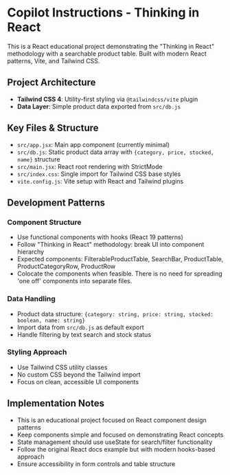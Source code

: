 # Copilot Instructions - Thinking in React

This is a React educational project demonstrating the "Thinking in React" methodology with a searchable product table. Built with modern React patterns, Vite, and Tailwind CSS.

## Project Architecture

- **Tailwind CSS 4**: Utility-first styling via `@tailwindcss/vite` plugin
- **Data Layer**: Simple product data exported from `src/db.js`

## Key Files & Structure

- `src/app.jsx`: Main app component (currently minimal)
- `src/db.js`: Static product data array with `{category, price, stocked, name}` structure
- `src/main.jsx`: React root rendering with StrictMode
- `src/index.css`: Single import for Tailwind CSS base styles
- `vite.config.js`: Vite setup with React and Tailwind plugins

## Development Patterns

### Component Structure

- Use functional components with hooks (React 19 patterns)
- Follow "Thinking in React" methodology: break UI into component hierarchy
- Expected components: FilterableProductTable, SearchBar, ProductTable, ProductCategoryRow, ProductRow
- Colocate the components when feasible. There is no need for spreading 'one off' components into separate files.

### Data Handling

- Product data structure: `{category: string, price: string, stocked: boolean, name: string}`
- Import data from `src/db.js` as default export
- Handle filtering by text search and stock status

### Styling Approach

- Use Tailwind CSS utility classes
- No custom CSS beyond the Tailwind import
- Focus on clean, accessible UI components

## Implementation Notes

- This is an educational project focused on React component design patterns
- Keep components simple and focused on demonstrating React concepts
- State management should use useState for search/filter functionality
- Follow the original React docs example but with modern hooks-based approach
- Ensure accessibility in form controls and table structure
